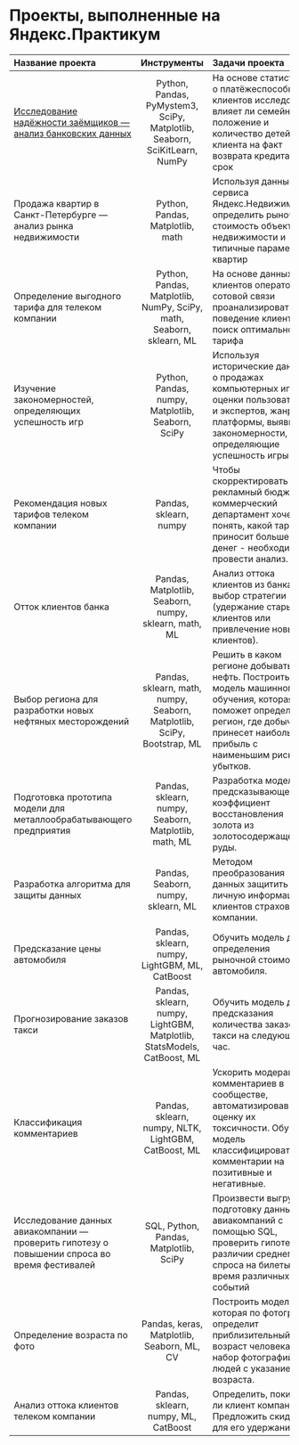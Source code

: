 # Проекты, выполненные на Яндекс.Практикум

Название проекта | Инструменты | Задачи проекта
:--- | :---: | :---
[Исследование надёжности заёмщиков — анализ банковских данных][1] | Python, Pandas, PyMystem3, SciPy, Matplotlib, Seaborn, SciKitLearn, NumPy | На основе статистики о платёжеспособности клиентов исследовать влияет ли семейное положение и количество детей клиента на факт возврата кредита в срок
Продажа квартир в Санкт-Петербурге — анализ рынка недвижимости | Python, Pandas, Matplotlib, math | Используя данные сервиса Яндекс.Недвижимость, определить рыночную стоимость объектов недвижимости и типичные параметры квартир
Определение выгодного тарифа для телеком компании | Python, Pandas, Matplotlib, NumPy, SciPy, math, Seaborn, sklearn, ML | На основе данных клиентов оператора сотовой связи проанализировать поведение клиентов и поиск оптимального тарифа
Изучение закономерностей, определяющих успешность игр | Python, Pandas, numpy, Matplotlib, Seaborn, SciPy | Используя исторические данные о продажах компьютерных игр, оценки пользователей и экспертов, жанры и платформы, выявить закономерности, определяющие успешность игры  
Рекомендация новых тарифов телеком компании | Pandas, sklearn, numpy | Чтобы скорректировать рекламный бюджет, коммерческий департамент хочет понять, какой тариф приносит больше денег - необходимо провести анализ.
Отток клиентов банка | Pandas, Matplotlib, Seaborn, numpy, sklearn, math, ML | Анализ оттока клиентов из банка для выбор стратегии (удержание старых клиентов или привлечение новых клиентов).
Выбор региона для разработки новых нефтяных месторождений | Pandas, sklearn, math, numpy, Seaborn, Matplotlib, SciPy, Bootstrap, ML | Решить в каком регионе добывать нефть. Построить модель машинного обучения, которая поможет определить регион, где добыча принесет наибольшую прибыль с наименьшим риском убытков.
Подготовка прототипа модели для металлообрабатывающего предприятия | Pandas, sklearn, numpy, Seaborn, Matplotlib, math, ML | Разработка модели, предсказывающей коэффициент восстановления золота из золотосодержащей руды.
Разработка алгоритма для защиты данных | Pandas, Seaborn, numpy, sklearn, ML | Методом преобразования данных защитить личную информацию клиентов страховой компании. 
Предсказание цены автомобиля | Pandas, sklearn, numpy, LightGBM, ML, CatBoost | Обучить модель для определения рыночной стоимости автомобиля.
Прогнозирование заказов такси | Pandas, sklearn, numpy, LightGBM, Matplotlib, StatsModels, CatBoost, ML | Обучить модель для предсказания количества заказов такси на следующий час.
Классификация комментариев | Pandas, sklearn, numpy, NLTK, LightGBM, CatBoost, ML | Ускорить модерацию комментариев в сообществе, автоматизировав оценку их токсичности. Обучить модель классифицировать комментарии на позитивные и негативные.
Исследование данных авиакомпании — проверить гипотезу о повышении спроса во время фестивалей | SQL, Python, Pandas, Matplotlib, SciPy | Произвести выгрузки и подготовку данных авиакомпаний с помощью SQL, проверить гипотезу о различии среднего спроса на билеты во время различных событий
Определение возраста по фото | Pandas, keras, Matplotlib, Seaborn, ML, CV | Построить модель, которая по фотографии определит приблизительный возраст человека. Есть набор фотографий людей с указанием возраста.	
Анализ оттока клиентов телеком компании  | Pandas, sklearn, numpy, ML, CatBoost | Определить, покинет ли клиент компанию. Предложить скидку для его удержания

[1]: https://github.com/VITikhonov/YaPracticum/blob/master/1.%20%D0%98%D1%81%D1%81%D0%BB%D0%B5%D0%B4%D0%BE%D0%B2%D0%B0%D0%BD%D0%B8%D0%B5%20%D0%BD%D0%B0%D0%B4%D1%91%D0%B6%D0%BD%D0%BE%D1%81%D1%82%D0%B8%20%D0%B7%D0%B0%D1%91%D0%BC%D1%89%D0%B8%D0%BA%D0%BE%D0%B2.ipynb
